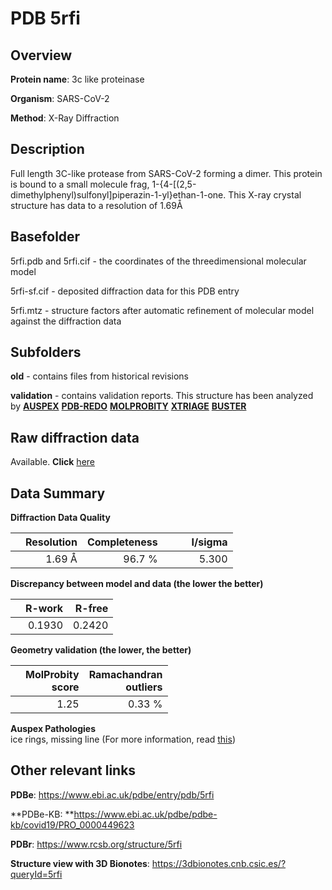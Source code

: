 # PDB 5rfi

## Overview

**Protein name**: 3c like proteinase

**Organism**: SARS-CoV-2

**Method**: X-Ray Diffraction

## Description

Full length 3C-like protease from SARS-CoV-2 forming a dimer. This protein is bound to a small molecule frag, 1-{4-[(2,5-dimethylphenyl)sulfonyl]piperazin-1-yl}ethan-1-one. This X-ray crystal structure has data to a resolution of 1.69Å

## Basefolder

5rfi.pdb and 5rfi.cif - the coordinates of the threedimensional molecular model

5rfi-sf.cif - deposited diffraction data for this PDB entry

5rfi.mtz - structure factors after automatic refinement of molecular model against the diffraction data

## Subfolders



**old** - contains files from historical revisions

**validation** - contains validation reports. This structure has been analyzed by [**AUSPEX**](https://github.com/thorn-lab/coronavirus_structural_task_force/tree/master/pdb/3c_like_proteinase/SARS-CoV-2/5rfi/validation/auspex) [**PDB-REDO**](https://github.com/thorn-lab/coronavirus_structural_task_force/tree/master/pdb/3c_like_proteinase/SARS-CoV-2/5rfi/validation/pdb-redo) [**MOLPROBITY**](https://github.com/thorn-lab/coronavirus_structural_task_force/tree/master/pdb/3c_like_proteinase/SARS-CoV-2/5rfi/validation/molprobity) [**XTRIAGE**](https://github.com/thorn-lab/coronavirus_structural_task_force/blob/master/pdb/3c_like_proteinase/SARS-CoV-2/5rfi/validation/Xtriage_output.log) [**BUSTER**](https://www.globalphasing.com/buster/wiki/index.cgi?Covid19Pdb5RFI) 



## Raw diffraction data

Available. **Click** [here](https://zenodo.org/record/3731383) 

## Data Summary
**Diffraction Data Quality**

|   | Resolution | Completeness| I/sigma |
|---|-------------:|----------------:|--------------:|
|   |1.69 Å|96.7  %|<img width=50/>5.300|

**Discrepancy between model and data (the lower the better)**

|   | **R-work**| **R-free**   
|---|-------------:|----------------:|           
||  0.1930|  0.2420|

**Geometry validation (the lower, the better)**

|   |**MolProbity<br>score**| **Ramachandran<br>outliers** 
|---|-------------:|----------------:|
||  1.25|  0.33 %|

**Auspex Pathologies**<br> ice rings, missing line (For more information, read [this](https://github.com/thorn-lab/coronavirus_structural_task_force/blob/master/pdb/3c_like_proteinase/SARS-CoV-2/5rfi/validation/auspex/5rfi_auspex_comments.txt))

 



## Other relevant links 
**PDBe**:  https://www.ebi.ac.uk/pdbe/entry/pdb/5rfi

**PDBe-KB: **https://www.ebi.ac.uk/pdbe/pdbe-kb/covid19/PRO_0000449623 
 
**PDBr**: https://www.rcsb.org/structure/5rfi 

**Structure view with 3D Bionotes**: https://3dbionotes.cnb.csic.es/?queryId=5rfi

